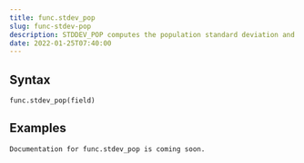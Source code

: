 ```yaml
---
title: func.stdev_pop
slug: func-stdev-pop
description: STDDEV_POP computes the population standard deviation and returns the square root of the population variance
date: 2022-01-25T07:40:00
---
```



## Syntax



```
func.stdev_pop(field)
```


## Examples



```
Documentation for func.stdev_pop is coming soon.
```

